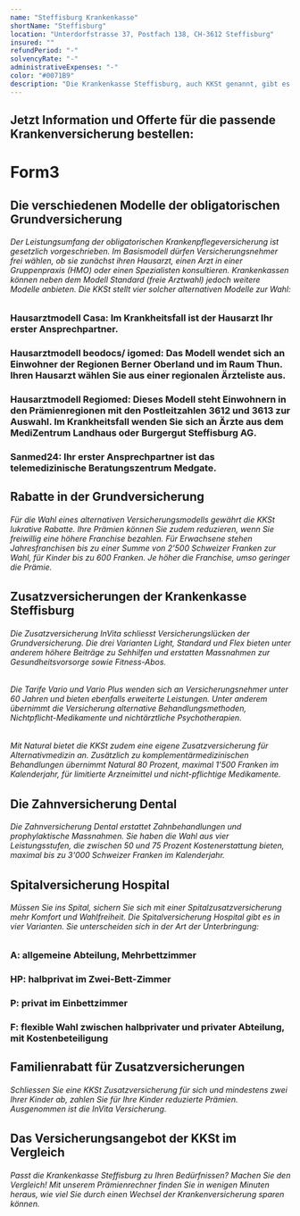 ```yaml
---
name: "Steffisburg Krankenkasse"
shortName: "Steffisburg"
location: "Unterdorfstrasse 37, Postfach 138, CH-3612 Steffisburg"
insured: ""
refundPeriod: "-"
solvencyRate: "-"
administrativeExpenses: "-"
color: "#0071B9"
description: "Die Krankenkasse Steffisburg, auch KKSt genannt, gibt es bereits seit 1861. Damit gehört sie zu den ältesten Krankenversicherern in der Schweiz. In der Krankenzusatzversicherung arbeitet die KKSt seit 1997 mit einem gesamtschweizerischen Krankenversicherer zusammen und bietet Produkte, die sich nach den individuellen Bedürfnissen ihrer Kunden richten sollen."
---
```


## Jetzt Information und Offerte für die passende Krankenversicherung bestellen:

# Form3

## Die verschiedenen Modelle der obligatorischen Grundversicherung

###### Der Leistungsumfang der obligatorischen Krankenpflegeversicherung ist gesetzlich vorgeschrieben. Im Basismodell dürfen Versicherungsnehmer frei wählen, ob sie zunächst ihren Hausarzt, einen Arzt in einer Gruppenpraxis (HMO) oder einen Spezialisten konsultieren. Krankenkassen können neben dem Modell Standard (freie Arztwahl) jedoch weitere Modelle anbieten. Die KKSt stellt vier solcher alternativen Modelle zur Wahl:

### Hausarztmodell Casa: Im Krankheitsfall ist der Hausarzt Ihr erster Ansprechpartner.

### Hausarztmodell beodocs/ igomed: Das Modell wendet sich an Einwohner der Regionen Berner Oberland und im Raum Thun. Ihren Hausarzt wählen Sie aus einer regionalen Ärzteliste aus.

### Hausarztmodell Regiomed: Dieses Modell steht Einwohnern in den Prämienregionen mit den Postleitzahlen 3612 und 3613 zur Auswahl. Im Krankheitsfall wenden Sie sich an Ärzte aus dem MediZentrum Landhaus oder Burgergut Steffisburg AG.

### Sanmed24: Ihr erster Ansprechpartner ist das telemedizinische Beratungszentrum Medgate.

## Rabatte in der Grundversicherung

###### Für die Wahl eines alternativen Versicherungsmodells gewährt die KKSt lukrative Rabatte. Ihre Prämien können Sie zudem reduzieren, wenn Sie freiwillig eine höhere Franchise bezahlen. Für Erwachsene stehen Jahresfranchisen bis zu einer Summe von 2'500 Schweizer Franken zur Wahl, für Kinder bis zu 600 Franken. Je höher die Franchise, umso geringer die Prämie.

## Zusatzversicherungen der Krankenkasse Steffisburg

###### Die Zusatzversicherung InVita schliesst Versicherungslücken der Grundversicherung. Die drei Varianten Light, Standard und Flex bieten unter anderem höhere Beiträge zu Sehhilfen und erstatten Massnahmen zur Gesundheitsvorsorge sowie Fitness-Abos.

###### Die Tarife Vario und Vario Plus wenden sich an Versicherungsnehmer unter 60 Jahren und bieten ebenfalls erweiterte Leistungen. Unter anderem übernimmt die Versicherung alternative Behandlungsmethoden, Nichtpflicht-Medikamente und nichtärztliche Psychotherapien.

###### Mit Natural bietet die KKSt zudem eine eigene Zusatzversicherung für Alternativmedizin an. Zusätzlich zu komplementärmedizinischen Behandlungen übernimmt Natural 80 Prozent, maximal 1'500 Franken im Kalenderjahr, für limitierte Arzneimittel und nicht-pflichtige Medikamente.

## Die Zahnversicherung Dental

###### Die Zahnversicherung Dental erstattet Zahnbehandlungen und prophylaktische Massnahmen. Sie haben die Wahl aus vier Leistungsstufen, die zwischen 50 und 75 Prozent Kostenerstattung bieten, maximal bis zu 3'000 Schweizer Franken im Kalenderjahr.

## Spitalversicherung Hospital

###### Müssen Sie ins Spital, sichern Sie sich mit einer Spitalzusatzversicherung mehr Komfort und Wahlfreiheit. Die Spitalversicherung Hospital gibt es in vier Varianten. Sie unterscheiden sich in der Art der Unterbringung:

### A: allgemeine Abteilung, Mehrbettzimmer

### HP: halbprivat im Zwei-Bett-Zimmer

### P: privat im Einbettzimmer

### F: flexible Wahl zwischen halbprivater und privater Abteilung, mit Kostenbeteiligung

## Familienrabatt für Zusatzversicherungen

###### Schliessen Sie eine KKSt Zusatzversicherung für sich und mindestens zwei Ihrer Kinder ab, zahlen Sie für Ihre Kinder reduzierte Prämien. Ausgenommen ist die InVita Versicherung.

## Das Versicherungsangebot der KKSt im Vergleich

###### Passt die Krankenkasse Steffisburg zu Ihren Bedürfnissen? Machen Sie den Vergleich! Mit unserem Prämienrechner finden Sie in wenigen Minuten heraus, wie viel Sie durch einen Wechsel der Krankenversicherung sparen können.
